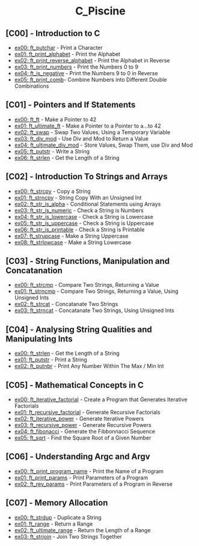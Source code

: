 <div align="center">

# C_Piscine

</div>

## [C00] - Introduction to C

- [ex00: ft_putchar](https://github.com/#) - Print a Character
- [ex01: ft_print_alphabet](https://github.com/#) - Print the Alphabet
- [ex02: ft_print_reverse_alphabet](https://github.com/#) - Print the Alphabet in Reverse
- [ex03: ft_print_numbers](https://github.com/#) - Print the Numbers 0 to 9
- [ex04: ft_is_negative](https://github.com/#) - Print the Numbers 9 to 0 in Reverse
- [ex05: ft_print_comb](https://github.com/#)- Combine Numbers into Different Double Combinations

## [C01] - Pointers and If Statements

- [ex00: ft_ft](https://github.com/#) - Make a Pointer to 42
- [ex01: ft_ultimate_ft](https://github.com/#) - Make a Pointer to a Pointer to a...to 42
- [ex02: ft_swap](https://github.com/#) - Swap Two Values, Using a Temporary Variable
- [ex03: ft_div_mod](https://github.com/#) - Use Div and Mod to Return a Value
- [ex04: ft_ultimate_div_mod](https://github.com/#) - Store Values, Swap Them, use Div and Mod
- [ex05: ft_putstr](https://github.com/#) - Write a String
- [ex06: ft_strlen](https://github.com/#) - Get the Length of a String

## [C02] - Introduction To Strings and Arrays

- [ex00: ft_strcpy](https://github.com/#) 				- Copy a String
- [ex01: ft_strncpy](https://github.com/#) 				- String Copy With an Unsigned Int
- [ex02: ft_str_is_alpha](https://github.com/#) 		- Conditional Statements using Arrays
- [ex03: ft_str_is_numeric](https://github.com/#) 		- Check a String is Numbers
- [ex04: ft_str_is_lowercase](https://github.com/#) 	- Check a String is Lowercase
- [ex05: ft_str_is_uppercase](https://github.com/#) 	- Check a String is Uppercase
- [ex06: ft_str_is_printable](https://github.com/#) 	- Check a String is Printable
- [ex07: ft_strupcase](https://github.com/#)			 - Make a String Uppercase
- [ex08: ft_strlowcase](https://github.com/#) 			- Make a String Lowercase

## [C03] - String Functions, Manipulation and Concatanation

- [ex00: ft_strcmp](https://github.com/#)				- Compare Two Strings, Returning a Value
- [ex01: ft_strncmp](https://github.com/#) 				- Compare Two Strings, Returning a Value, Using Unsigned Ints
- [ex02: ft_strcat](https://github.com/#) 				- Concatanate Two Strings
- [ex03: ft_strncat](https://github.com/#) 				- Concatanate Two Strings, Using Unsigned Ints

## [C04] - Analysing String Qualities and Manipulating Ints

- [ex00: ft_strlen](https://github.com/#) 				- Get the Length of a String
- [ex01: ft_putstr](https://github.com/#) 				- Print a String
- [ex02: ft_putnbr](https://github.com/#) 				- Print Any Number Within The Max / Min Int

## [C05] - Mathematical Concepts in C

- [ex00: ft_iterative_factorial](https://github.com/#)	- Create a Program that Generates Iterative Factorials
- [ex01: ft_recursive_factorial](https://github.com/#) 	- Generate Recursive Factorials
- [ex02: ft_iterative_power](https://github.com/#) 		- Generate Iterative Powers
- [ex03: ft_recursive_power](https://github.com/#) 		- Generate Recursive Powers
- [ex04: ft_fibonacci](https://github.com/#) 			- Generate the Fibbonnacci Sequence
- [ex05: ft_sqrt](https://github.com/#) 				- Find the Square Root of a Given Number

## [C06] - Understanding Argc and Argv

- [ex00: ft_print_program_name](https://github.com/#)	- Print the Name of a Program
- [ex01: ft_print_params](https://github.com/#) 		- Print Parameters of a Program
- [ex02: ft_rev_params](https://github.com/#) 			- Print Parameters of a Program in Reverse

## [C07] - Memory Allocation

- [ex00: ft_strdup](https://github.com/#)				- Duplicate a String
- [ex01: ft_range](https://github.com/#) 				- Return a Range
- [ex02: ft_ultimate_range](https://github.com/#) 		- Return the Length of a Range
- [ex03: ft_strjoin](https://github.com/#) 				- Join Two Strings Together
